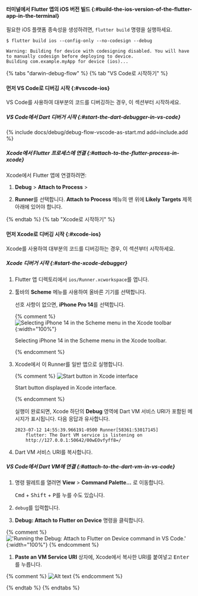 #### 터미널에서 Flutter 앱의 iOS 버전 빌드 {:#build-the-ios-version-of-the-flutter-app-in-the-terminal}

필요한 iOS 플랫폼 종속성을 생성하려면, `flutter build` 명령을 실행하세요.

```console
$ flutter build ios --config-only --no-codesign --debug
```

```console
Warning: Building for device with codesigning disabled. You will have to manually codesign before deploying to device.
Building com.example.myApp for device (ios)...
```

{% tabs "darwin-debug-flow" %}
{% tab "VS Code로 시작하기" %}

#### 먼저 VS Code로 디버깅 시작 {:#vscode-ios}

VS Code를 사용하여 대부분의 코드를 디버깅하는 경우, 이 섹션부터 시작하세요.

##### VS Code에서 Dart 디버거 시작 {:#start-the-dart-debugger-in-vs-code}

{% include docs/debug/debug-flow-vscode-as-start.md add=include.add %}

##### Xcode에서 Flutter 프로세스에 연결 {:#attach-to-the-flutter-process-in-xcode}

Xcode에서 Flutter 앱에 연결하려면:

1. **Debug** <span aria-label="and then">></span> **Attach to Process** <span aria-label="and then">></span>

2. **Runner**를 선택합니다. **Attach to Process** 메뉴의 맨 위에 **Likely Targets** 제목 아래에 있어야 합니다.

{% endtab %}
{% tab "Xcode로 시작하기" %}

#### 먼저 Xcode로 디버깅 시작 {:#xcode-ios}

Xcode를 사용하여 대부분의 코드를 디버깅하는 경우, 이 섹션부터 시작하세요.

##### Xcode 디버거 시작 {:#start-the-xcode-debugger}

1. Flutter 앱 디렉토리에서 `ios/Runner.xcworkspace`를 엽니다.

1. 툴바의 **Scheme** 메뉴를 사용하여 올바른 기기를 선택합니다.

    선호 사항이 없으면, **iPhone Pro 14**를 선택합니다.

   {% comment %}
    ![Selecting iPhone 14 in the Scheme menu in the Xcode toolbar](/assets/images/docs/testing/debugging/native/xcode/select-device.png){:width="100%"}
    <div class="figure-caption">

    Selecting iPhone 14 in the Scheme menu in the Xcode toolbar.

    </div>
    {% endcomment %}

2. Xcode에서 이 Runner를 일반 앱으로 실행합니다.

    {% comment %}
    ![Start button in Xcode interface](/assets/images/docs/testing/debugging/native/xcode/run-app.png)
    <div class="figure-caption">
    
    Start button displayed in Xcode interface.
    
    </div>
    {% endcomment %}

    실행이 완료되면, Xcode 하단의 **Debug** 영역에 Dart VM 서비스 URI가 포함된 메시지가 표시됩니다. 
    다음 응답과 유사합니다.

    ```console
    2023-07-12 14:55:39.966191-0500 Runner[58361:53017145]
        flutter: The Dart VM service is listening on
        http://127.0.0.1:50642/00wEOvfyff8=/
    ```

3. Dart VM 서비스 URI를 복사합니다.

##### VS Code에서 Dart VM에 연결 {:#attach-to-the-dart-vm-in-vs-code}

1. 명령 팔레트를 열려면 **View** <span aria-label="그리고">></span> **Command Palette...** 로 이동합니다.

    <kbd>Cmd</kbd> + <kbd>Shift</kbd> + <kbd>P</kbd>를 누를 수도 있습니다.

2. `debug`를 입력합니다.

3. **Debug: Attach to Flutter on Device** 명령을 클릭합니다.
   
{% comment %}
    !['Running the Debug: Attach to Flutter on Device command in VS Code.'](/assets/images/docs/testing/debugging/vscode-ui/screens/attach-flutter-process-menu.png){:width="100%"}
{% endcomment %}

1. **Paste an VM Service URI** 상자에, Xcode에서 복사한 URI를 붙여넣고 <kbd>Enter</kbd>를 누릅니다.

{% comment %}
    ![Alt text](/assets/images/docs/testing/debugging/vscode-ui/screens/vscode-add-attach-uri-filled.png)
{% endcomment %}

{% endtab %}
{% endtabs %}
